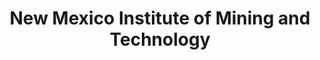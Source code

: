 ---
layout: repo
title: "New Mexico Institute of Mining and Technology"
id: 23987
permalink: repos/23987/
---